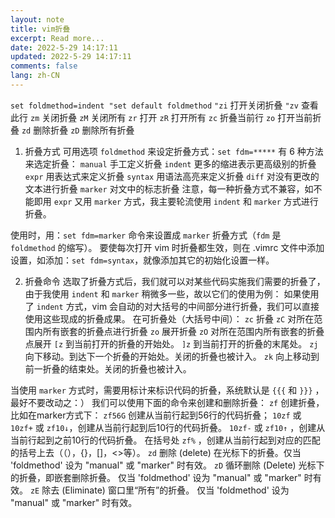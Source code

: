 ```yaml
---
layout: note
title: vim折叠
excerpt: Read more...
date: 2022-5-29 14:17:11
updated: 2022-5-29 14:17:11
comments: false
lang: zh-CN
---
```


`set foldmethod=indent "set default foldmethod`
`"zi` 打开关闭折叠
`"zv` 查看此行
`zm` 关闭折叠
`zM` 关闭所有
`zr` 打开
`zR` 打开所有
`zc` 折叠当前行
`zo` 打开当前折叠
`zd` 删除折叠
`zD` 删除所有折叠

1. 折叠方式
可用选项 `foldmethod` 来设定折叠方式：`set fdm=*****`
有 6 种方法来选定折叠：
`manual` 手工定义折叠
`indent` 更多的缩进表示更高级别的折叠
`expr` 用表达式来定义折叠
`syntax` 用语法高亮来定义折叠
`diff` 对没有更改的文本进行折叠
`marker` 对文中的标志折叠
注意，每一种折叠方式不兼容，如不能即用 `expr` 又用 `marker` 方式，我主要轮流使用 `indent` 和 `marker` 方式进行折叠。

使用时，用：`set fdm=marker` 命令来设置成 `marker` 折叠方式（`fdm` 是 `foldmethod` 的缩写）。
要使每次打开 vim 时折叠都生效，则在 .vimrc 文件中添加设置，如添加：`set fdm=syntax`，就像添加其它的初始化设置一样。

2. 折叠命令
选取了折叠方式后，我们就可以对某些代码实施我们需要的折叠了，由于我使用 `indent` 和 `marker` 稍微多一些，故以它们的使用为例：
如果使用了 `indent` 方式，vim 会自动的对大括号的中间部分进行折叠，我们可以直接使用这些现成的折叠成果。
在可折叠处（大括号中间）：
`zc` 折叠
`zC` 对所在范围内所有嵌套的折叠点进行折叠
`zo` 展开折叠
`zO` 对所在范围内所有嵌套的折叠点展开
`[z` 到当前打开的折叠的开始处。
`]z` 到当前打开的折叠的末尾处。
`zj` 向下移动。到达下一个折叠的开始处。关闭的折叠也被计入。
`zk` 向上移动到前一折叠的结束处。关闭的折叠也被计入。

当使用 `marker` 方式时，需要用标计来标识代码的折叠，系统默认是 `{{{` 和 `}}}` ，最好不要改动之：）
我们可以使用下面的命令来创建和删除折叠：
`zf` 创建折叠，比如在marker方式下：
`zf56G` 创建从当前行起到56行的代码折叠；
`10zf` 或 `10zf+` 或 `zf10↓`，创建从当前行起到后10行的代码折叠。
`10zf-` 或 `zf10↑` ，创建从当前行起到之前10行的代码折叠。
在括号处 `zf%` ，创建从当前行起到对应的匹配的括号上去（（），{}，[]，<>等）。
`zd` 删除 (delete) 在光标下的折叠。仅当 'foldmethod' 设为 "manual" 或 "marker" 时有效。
`zD` 循环删除 (Delete) 光标下的折叠，即嵌套删除折叠。
仅当 'foldmethod' 设为 "manual" 或 "marker" 时有效。
`zE` 除去 (Eliminate) 窗口里“所有”的折叠。
仅当 'foldmethod' 设为 "manual" 或 "marker" 时有效。
  